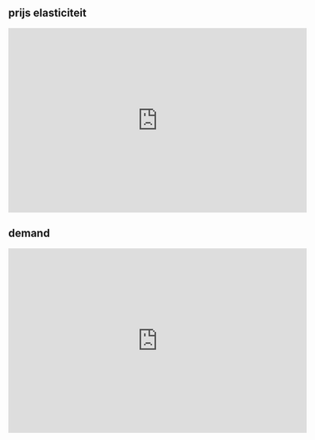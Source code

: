 ## prijs elasticiteit 

<iframe width="600" height="371" seamless frameborder="0" scrolling="no" src="https://docs.google.com/spreadsheets/d/e/2PACX-1vTPyX4PuQSz_KdYYFyvVDBx83T6dID5yRshS6GmLloOGP85UmW6cD0SsA8ZgVNZU6Ao69ZmpvMRHodu/pubchart?oid=611777809&amp;format=interactive"></iframe>

## demand

<iframe width="600" height="371" seamless frameborder="0" scrolling="no" src="https://docs.google.com/spreadsheets/d/e/2PACX-1vTPyX4PuQSz_KdYYFyvVDBx83T6dID5yRshS6GmLloOGP85UmW6cD0SsA8ZgVNZU6Ao69ZmpvMRHodu/pubchart?oid=1097597780&amp;format=interactive"></iframe>
